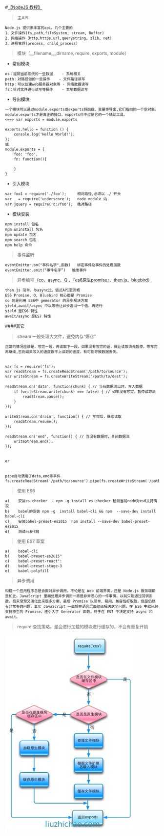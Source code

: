 #[【NodeJS 教程】](https://nqdeng.github.io/7-days-nodejs/)


> 主API

```
Node.js 提供来丰富的api。几个主要的
1、文件操作(fs,path,fileSystem, stream, Buffer)
2、网络操作（http,https,url,querystring, zlib, net）
3、进程管理(process, child_process)
```


> 模块（__filename,__dirname, require, exports, module）


* 常用模块

```
os：返回当前系统的一些数据	  - 系统相关
path：对路径做的一些操作	  - 文件路径读写
http：可以创建web服务器对象等 - 网络数据读写
fs：针对文件进行读写等操作	  - 本地数据读写
```

* 导出模块

```
一个模块可以通过module.exports或exports将函数、变量等导出,它们指向同一个空对象。
module.exports才是真正的接口，exports只不过是它的一个辅助工具。
<==> var exports = module.exports

exports.hello = function () {
    console.log('Hello World!');
};
或
module.exports = { 
	foo: 'foo', 
	fn: function(){

	} 
}
```

* 引入模块

```
var foo1 = require('./foo');     相对路径,必须以 ./ 开头
var _ = require('underscore');   node_module 内
var jquery = require('d:/foo');  绝对路径
```

* 模块安装

```
npm install 包名
npm uninstall 包名
npm update 包名
npm search 包名
npm help 命令
```

>事件监听

```
eventEmitter.on("事件名字",函数)   绑定事件及事件的处理函数
eventEmitter.emit(“事件名字”)   触发事件
```


> 异步编程[（co、async、Q 、『es6原生promise』、then.js、bluebird）](https://www.zhihu.com/question/25413141)

```
then.js 简单，与async比，链式API更流畅
ES6 Promise, Q, Bluebird 核心都是 Promise
co 则是利用 ES6中 generator 的异步解决方案
yield,await/async 中以等待让异步返回一个值，再进行
yield 是ES6 特性
await/async 是ES7 特性
```



####其它

> stream 一般处理大文件，避免内存“爆仓”

```
正常的情况应该是，写完一段，再读取下一段，如果没有写完的话，就让读取流先暂停，等写完再继续,否则如果写入的速度跟不上读取的速度，有可能导致数据丢失。


var fs = require('fs');
var readStream = fs.createReadStream('/path/to/source');
var writeStream = fs.createWriteStream('/path/to/dest');

readStream.on('data', function(chunk) { // 当有数据流出时，写入数据
	if (writeStream.write(chunk) === false) { // 如果没有写完，暂停读取流
		readStream.pause();
	}
});

writeStream.on('drain', function() { // 写完后，继续读取
	readStream.resume();
});

readStream.on('end', function() { // 当没有数据时，关闭数据流
	writeStream.end();
});


or


pipe自动调用了data,end等事件
fs.createReadStream('/path/to/source').pipe(fs.createWriteStream('/path/to/dest'));
```

> 使用 ES6

```
a)    安装es-checker  - npm -g install es-checker 检测当前node对es6支持情况
b)    babel的安装 npm -g  install babel-cli && npm  --save-dev install babel-cli
c)    安装babel-preset-es2015  npm install --save-dev babel-preset-es2015
d)    测试es6代码
```



> 使用 ES7 草案

```
a)    babel-cli
b)    babel-preset-es2015"
c)    babel-preset-react":
d)    babel-preset-stage-3
e)    babel-polyfill
```


> 异步调用

```
构建一个应用程序总是会面对异步调用，不论是在 Web 前端界面，还是 Node.js 服务端都是如此，JavaScript 里面处理异步调用一直是非常恶心的一件事情。以前只能通过回调函数，后来渐渐又演化出来很多方案，最后 Promise 以简单、易用、兼容性好取胜，但是仍然有非常多的问题。其实 JavaScript 一直想在语言层面彻底解决这个问题，在 ES6 中就已经支持原生的 Promise，还引入了 Generator 函数，终于在 ES7 中决定支持 async 和 await。
```


> require 查找策略，是会进行加载的模块进行缓存的，不会有重复开销
<p>
	<img src="nodejs-require.jpg" alt="">
</p>